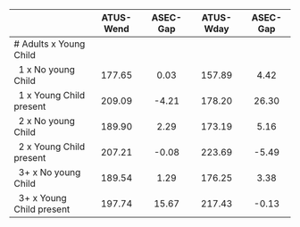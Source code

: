 
|                      |    ATUS-Wend |     ASEC-Gap |    ATUS-Wday |     ASEC-Gap |
| -------------------- | :----------: | :----------: | :----------: | :----------: |
| # Adults x Young Child |              |              |              |              |
| &nbsp;&nbsp;1 x No young Child |       177.65 |         0.03 |       157.89 |         4.42 |
| &nbsp;&nbsp;1 x Young Child present |       209.09 |        -4.21 |       178.20 |        26.30 |
| &nbsp;&nbsp;2 x No young Child |       189.90 |         2.29 |       173.19 |         5.16 |
| &nbsp;&nbsp;2 x Young Child present |       207.21 |        -0.08 |       223.69 |        -5.49 |
| &nbsp;&nbsp;3+ x No young Child |       189.54 |         1.29 |       176.25 |         3.38 |
| &nbsp;&nbsp;3+ x Young Child present |       197.74 |        15.67 |       217.43 |        -0.13 |

